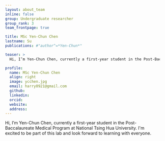 ```yaml
---
layout: about_team
inline: false
group: Undergraduate researcher
group_rank: 3
team_frontpage: true

title: MSc Yen-Chun Chen
lastname: Su
publications: #"author^=*Yen-Chun*"

teaser: >
  Hi, I’m Yen-Chun Chen, currently a first-year student in the Post-Baccalaureate Medical Program at National Tsing Hua University. I'm excited to be part of this lab and look forward to learning with everyone.

profile:
  name: MSc Yen-Chun Chen
  align: right
  image: ycchen.jpg
  email: harry0921@gmail.com
  github: 
  linkedin:
  orcid:
  website:
  address:
---
```


Hi, I’m Yen-Chun Chen, currently a first-year student in the Post-Baccalaureate Medical Program at National Tsing Hua University. I'm excited to be part of this lab and look forward to learning with everyone.
